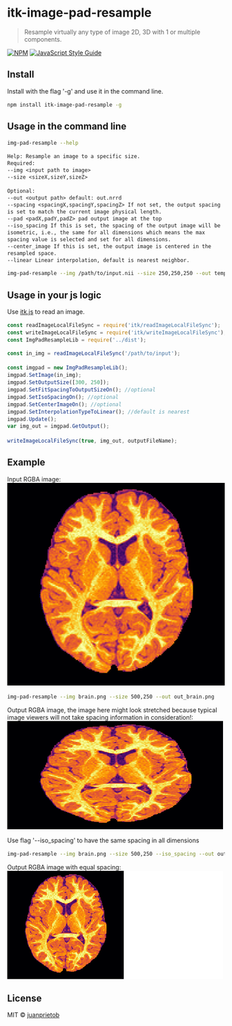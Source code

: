# itk-image-pad-resample

> Resample virtually any type of image 2D, 3D with 1 or multiple components.

[![NPM](https://img.shields.io/npm/v/itk-image-pad-resample.svg)](https://www.npmjs.com/package/itk-image-pad-resample) [![JavaScript Style Guide](https://img.shields.io/badge/code_style-standard-brightgreen.svg)](https://standardjs.com)

## Install

Install with the flag '-g' and use it in the command line. 

```bash
npm install itk-image-pad-resample -g
```

## Usage in the command line

```bash
img-pad-resample --help
```

```
Help: Resample an image to a specific size.
Required:
--img <input path to image>
--size <sizeX,sizeY,sizeZ>

Optional:
--out <output path> default: out.nrrd
--spacing <spacingX,spacingY,spacingZ> If not set, the output spacing is set to match the current image physical length.
--pad <padX,padY,padZ> pad output image at the top
--iso_spacing If this is set, the spacing of the output image will be isometric, i.e., the same for all dimensions which means the max spacing value is selected and set for all dimensions.
--center_image If this is set, the output image is centered in the resampled space.
--linear Linear interpolation, default is nearest neighbor.
```

```bash
img-pad-resample --img /path/to/input.nii --size 250,250,250 --out temp.nrrd 
```

## Usage in your js logic

Use [itk.js](https://insightsoftwareconsortium.github.io/itk-js/) to read an image. 

```js
const readImageLocalFileSync = require('itk/readImageLocalFileSync');
const writeImageLocalFileSync = require('itk/writeImageLocalFileSync');
const ImgPadResampleLib = require('../dist');
```

```js
const in_img = readImageLocalFileSync('/path/to/input');

const imgpad = new ImgPadResampleLib();
imgpad.SetImage(in_img);
imgpad.SetOutputSize([300, 250]);
imgpad.SetFitSpacingToOutputSizeOn(); //optional
imgpad.SetIsoSpacingOn(); //optional 
imgpad.SetCenterImageOn(); //optional
imgpad.SetInterpolationTypeToLinear(); //default is nearest
imgpad.Update();
var img_out = imgpad.GetOutput();

writeImageLocalFileSync(true, img_out, outputFileName);
```

## Example

Input RGBA image: 
![alt text](https://github.com/juanprietob/itk-image-pad-resample/raw/master/test/brain.png "Brain image with multiple components (RGB)")

```bash
img-pad-resample --img brain.png --size 500,250 --out out_brain.png 
```

Output RGBA image, the image here might look stretched because typical image viewers will not take spacing information in consideration!: 
![alt text](https://github.com/juanprietob/itk-image-pad-resample/raw/master/test/out_brain.png "Image with different spacing")


Use flag '--iso_spacing' to have the same spacing in all dimensions
```bash
img-pad-resample --img brain.png --size 500,250 --iso_spacing --out out_brain_iso.png 
```

Output RGBA image with equal spacing: 
![alt text](https://github.com/juanprietob/itk-image-pad-resample/raw/master/test/out_brain_iso.png "Image with equal spacing")

## License

MIT © [juanprietob](https://github.com/juanprietob)
